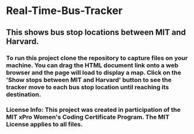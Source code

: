 # Real-Time-Bus-Tracker
## This shows bus stop locations between MIT and Harvard.
### To run this project clone the repository to capture files on your machine.  You can drag the HTML document link onto a web browser and the page will load to display a map. Click on the 'Show stops between MIT and Harvard' button to see the tracker move to each bus stop location until reaching its destination. 
### License Info:  This project was created in participation of the MIT xPro Women's Coding Certificate Program. The MIT License applies to all files.
